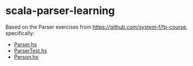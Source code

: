 # scala-parser-learning

Based on the Parser exercises from https://github.com/system-f/fp-course, specifically:
- [Parser.hs](https://github.com/system-f/fp-course/blob/f92822644a6ea87cd0eaa414cfc3932b55367345/src/Course/Parser.hs)
- [ParserTest.hs](https://github.com/system-f/fp-course/blob/f92822644a6ea87cd0eaa414cfc3932b55367345/src/Test/ParserTest.hs)
- [Person.hs](https://github.com/system-f/fp-course/blob/f92822644a6ea87cd0eaa414cfc3932b55367345/src/Course/Person.hs)

